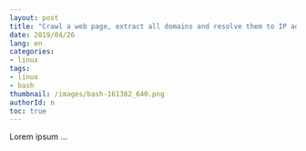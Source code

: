 ```yaml
---
layout: post
title: "Crawl a web page, extract all domains and resolve them to IP addresses"
date: 2019/04/26
lang: en
categories:
- linux
tags:
- linux
- bash
thumbnail: /images/bash-161382_640.png
authorId: n
toc: true
---
```

Lorem ipsum ...
